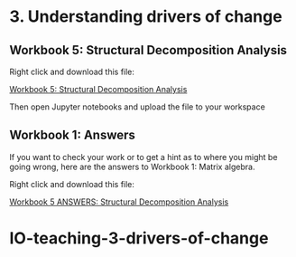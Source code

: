 # 3. Understanding drivers of change

## Workbook 5: Structural Decomposition Analysis

Right click and download this file:

<a href="https://dataverse.harvard.edu/api/access/datafile/8079352" download>
  Workbook 5: Structural Decomposition Analysis
</a>

Then open Jupyter notebooks and upload the file to your workspace

## Workbook 1: Answers

If you want to check your work or to get a hint as to where you might be going wrong, here are the answers to Workbook 1: Matrix algebra.

Right click and download this file:

<a href="https://dataverse.harvard.edu/api/access/datafile/8079359" download>
  Workbook 5 ANSWERS: Structural Decomposition Analysis
</a>

# IO-teaching-3-drivers-of-change
